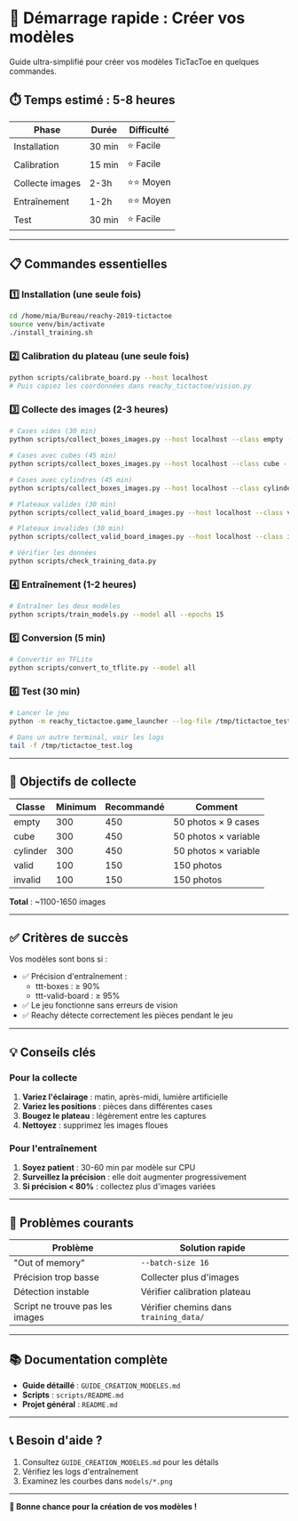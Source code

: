 # 🚀 Démarrage rapide : Créer vos modèles

Guide ultra-simplifié pour créer vos modèles TicTacToe en quelques commandes.

## ⏱️ Temps estimé : 5-8 heures

| Phase | Durée | Difficulté |
|-------|-------|------------|
| Installation | 30 min | ⭐ Facile |
| Calibration | 15 min | ⭐ Facile |
| Collecte images | 2-3h | ⭐⭐ Moyen |
| Entraînement | 1-2h | ⭐⭐ Moyen |
| Test | 30 min | ⭐ Facile |

---

## 📋 Commandes essentielles

### 1️⃣ Installation (une seule fois)

```bash
cd /home/mia/Bureau/reachy-2019-tictactoe
source venv/bin/activate
./install_training.sh
```

### 2️⃣ Calibration du plateau (une seule fois)

```bash
python scripts/calibrate_board.py --host localhost
# Puis copiez les coordonnées dans reachy_tictactoe/vision.py
```

### 3️⃣ Collecte des images (2-3 heures)

```bash
# Cases vides (30 min)
python scripts/collect_boxes_images.py --host localhost --class empty --target 50

# Cases avec cubes (45 min)
python scripts/collect_boxes_images.py --host localhost --class cube --target 50

# Cases avec cylindres (45 min)
python scripts/collect_boxes_images.py --host localhost --class cylinder --target 50

# Plateaux valides (30 min)
python scripts/collect_valid_board_images.py --host localhost --class valid --target 150

# Plateaux invalides (30 min)
python scripts/collect_valid_board_images.py --host localhost --class invalid --target 150

# Vérifier les données
python scripts/check_training_data.py
```

### 4️⃣ Entraînement (1-2 heures)

```bash
# Entraîner les deux modèles
python scripts/train_models.py --model all --epochs 15
```

### 5️⃣ Conversion (5 min)

```bash
# Convertir en TFLite
python scripts/convert_to_tflite.py --model all
```

### 6️⃣ Test (30 min)

```bash
# Lancer le jeu
python -m reachy_tictactoe.game_launcher --log-file /tmp/tictactoe_test

# Dans un autre terminal, voir les logs
tail -f /tmp/tictactoe_test.log
```

---

## 🎯 Objectifs de collecte

| Classe | Minimum | Recommandé | Comment |
|--------|---------|------------|---------|
| empty | 300 | 450 | 50 photos × 9 cases |
| cube | 300 | 450 | 50 photos × variable |
| cylinder | 300 | 450 | 50 photos × variable |
| valid | 100 | 150 | 150 photos |
| invalid | 100 | 150 | 150 photos |

**Total** : ~1100-1650 images

---

## ✅ Critères de succès

Vos modèles sont bons si :

- ✅ Précision d'entraînement :
  - ttt-boxes : ≥ 90%
  - ttt-valid-board : ≥ 95%
- ✅ Le jeu fonctionne sans erreurs de vision
- ✅ Reachy détecte correctement les pièces pendant le jeu

---

## 💡 Conseils clés

### Pour la collecte

1. **Variez l'éclairage** : matin, après-midi, lumière artificielle
2. **Variez les positions** : pièces dans différentes cases
3. **Bougez le plateau** : légèrement entre les captures
4. **Nettoyez** : supprimez les images floues

### Pour l'entraînement

1. **Soyez patient** : 30-60 min par modèle sur CPU
2. **Surveillez la précision** : elle doit augmenter progressivement
3. **Si précision < 80%** : collectez plus d'images variées

---

## 🐛 Problèmes courants

| Problème | Solution rapide |
|----------|-----------------|
| "Out of memory" | `--batch-size 16` |
| Précision trop basse | Collecter plus d'images |
| Détection instable | Vérifier calibration plateau |
| Script ne trouve pas les images | Vérifier chemins dans `training_data/` |

---

## 📚 Documentation complète

- **Guide détaillé** : `GUIDE_CREATION_MODELES.md`
- **Scripts** : `scripts/README.md`
- **Projet général** : `README.md`

---

## 📞 Besoin d'aide ?

1. Consultez `GUIDE_CREATION_MODELES.md` pour les détails
2. Vérifiez les logs d'entraînement
3. Examinez les courbes dans `models/*.png`

---

**🎉 Bonne chance pour la création de vos modèles !**

